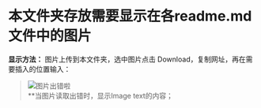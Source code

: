 # 本文件夹存放需要显示在各readme.md文件中的图片

**显示方法：** 图片上传到本文件夹，选中图片点击 Download，复制网址，再在需要插入的位置输入：   
> ![图片出错啦](https://raw.githubusercontent.com/Copperxcx/JiangSu-Project/master/Images/%E6%8F%92%E5%85%A5%E5%9B%BE%E7%89%87%E8%AF%AD%E6%B3%95.png)     
> **当图片读取出错时，显示Image text的内容；
